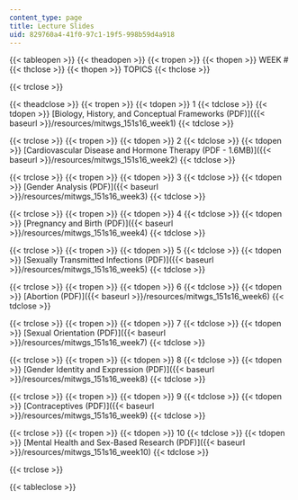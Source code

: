 ```yaml
---
content_type: page
title: Lecture Slides
uid: 829760a4-41f0-97c1-19f5-998b59d4a918
---
```


{{< tableopen >}}
{{< theadopen >}}
{{< tropen >}}
{{< thopen >}}
WEEK #
{{< thclose >}}
{{< thopen >}}
TOPICS
{{< thclose >}}

{{< trclose >}}

{{< theadclose >}}
{{< tropen >}}
{{< tdopen >}}
1
{{< tdclose >}}
{{< tdopen >}}
[Biology, History, and Conceptual Frameworks (PDF)]({{< baseurl >}}/resources/mitwgs_151s16_week1)
{{< tdclose >}}

{{< trclose >}}
{{< tropen >}}
{{< tdopen >}}
2
{{< tdclose >}}
{{< tdopen >}}
[Cardiovascular Disease and Hormone Therapy (PDF - 1.6MB)]({{< baseurl >}}/resources/mitwgs_151s16_week2)
{{< tdclose >}}

{{< trclose >}}
{{< tropen >}}
{{< tdopen >}}
3
{{< tdclose >}}
{{< tdopen >}}
[Gender Analysis (PDF)]({{< baseurl >}}/resources/mitwgs_151s16_week3)
{{< tdclose >}}

{{< trclose >}}
{{< tropen >}}
{{< tdopen >}}
4
{{< tdclose >}}
{{< tdopen >}}
[Pregnancy and Birth (PDF)]({{< baseurl >}}/resources/mitwgs_151s16_week4)
{{< tdclose >}}

{{< trclose >}}
{{< tropen >}}
{{< tdopen >}}
5
{{< tdclose >}}
{{< tdopen >}}
[Sexually Transmitted Infections (PDF)]({{< baseurl >}}/resources/mitwgs_151s16_week5)
{{< tdclose >}}

{{< trclose >}}
{{< tropen >}}
{{< tdopen >}}
6
{{< tdclose >}}
{{< tdopen >}}
[Abortion (PDF)]({{< baseurl >}}/resources/mitwgs_151s16_week6)
{{< tdclose >}}

{{< trclose >}}
{{< tropen >}}
{{< tdopen >}}
7
{{< tdclose >}}
{{< tdopen >}}
[Sexual Orientation (PDF)]({{< baseurl >}}/resources/mitwgs_151s16_week7)
{{< tdclose >}}

{{< trclose >}}
{{< tropen >}}
{{< tdopen >}}
8
{{< tdclose >}}
{{< tdopen >}}
[Gender Identity and Expression (PDF)]({{< baseurl >}}/resources/mitwgs_151s16_week8)
{{< tdclose >}}

{{< trclose >}}
{{< tropen >}}
{{< tdopen >}}
9
{{< tdclose >}}
{{< tdopen >}}
[Contraceptives (PDF)]({{< baseurl >}}/resources/mitwgs_151s16_week9)
{{< tdclose >}}

{{< trclose >}}
{{< tropen >}}
{{< tdopen >}}
10
{{< tdclose >}}
{{< tdopen >}}
[Mental Health and Sex-Based Research (PDF)]({{< baseurl >}}/resources/mitwgs_151s16_week10)
{{< tdclose >}}

{{< trclose >}}

{{< tableclose >}}